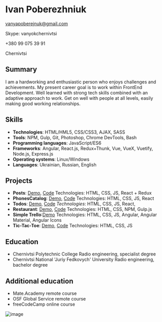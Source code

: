 # Ivan Poberezhniuk
vanyapoberejnuk@gmail.com

Skype: vanyokchernivtsi

+380 99 075 39 91

Chernivtsi
## Summary
I am a hardworking and enthusiastic person who enjoys challenges and achievements. My
present career goal is to work within FrontEnd Development. Well learned with strong tech
skills combined with an adaptive approach to work. Get on well with people at all levels, easily
making good working relationships.
## Skills
* **Technologies**: HTML/HML5, CSS/CSS3, AJAX, SASS
* **Tools**: NPM, Gulp, Git, Photoshop, Chrome DevTools, Bash
* **Programming languages**: JavaScript/ES6
* **Frameworks**: Angular, React.js, Redux+Thunk, Vue, VueX, Vuetify, Node.js, Express.js
* **Operating systems**: Linux/Windows
* **Languages**: Ukrainian, Russian, English
## Projects
* **Posts**: [Demo](https://ivanpoberezhniuk.github.io/react_dynamic-list-of-posts/), [Code](https://github.com/ivanpoberezhniuk/react_dynamic-list-of-posts/tree/develop)
Technologies: HTML, CSS, JS, React + Redux
* **PhonesCatalog**: [Demo](https://ivanpoberezhniuk.github.io/react_phone-my-phone-catalog/#/), [Code](https://github.com/IvanPoberezhniuk/react_phone-my-phone-catalog/pull/1/files)
Technologies: HTML, CSS, JS, React
* **Todos**: [Demo](https://ivanpoberezhniuk.github.io/todos_2/), [Code](https://github.com/IvanPoberezhniuk/todos_2/pull/1/files)
*Technologies*: HTML, CSS, JS, React,
* **Restaurant**: [Demo](https://ivanpoberezhniuk.github.io/uber_eats/src/restaurant.html), [Code](https://github.com/ivanpoberezhniuk/uber_eats)
Technologies: HTML, CSS, NPM, Gulp.js
* **Simple Trello**:[Demo](https://poberezhniuk.github.io/trello-app/)
Technologies: HTML, CSS, JS, Angular, Angular Material, Angular Icons
* **Tic-Tac-Toe**: [Demo](https://poberezhniuk.github.io/tictactoe/), [Code](https://github.com/poberezhniuk/tictactoe/tree/develop)
Technologies: HTML, CSS, JS
## Education
* Chernivtsi Polytechnic College
Radio engineering, specialist degree
* Chernivtsi National 'Juriy Fedkovych' University
Radio engineering, bachelor degree
## Additional education
* Mate.Academy remote course
* OSF Global Service remote course
* freeCodeCamp online course

![image](https://i.imgur.com/WCefhkZ.png)